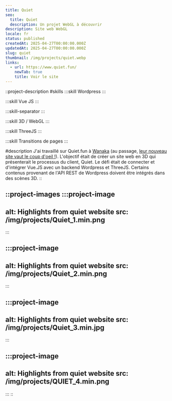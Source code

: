 ```yaml
---
title: Quiet
seo:
  title: Quiet
  description: Un projet WebGL à découvrir
description: Site web WebGL
locale: fr
status: published
createdAt: 2025-04-27T00:00:00.000Z
updatedAt: 2025-04-27T00:00:00.000Z
slug: quiet
thumbnail: /img/projects/quiet.webp
links:
  - url: https://www.quiet.fun/
    newTab: true
    title: Voir le site
---
```


::project-description
#skills
  :::skill
  Wordpress
  :::

  :::skill
  Vue JS
  :::

  :::skill-separator
  :::

  :::skill
  3D / WebGL
  :::

  :::skill
  ThreeJS
  :::

  :::skill
  Transitions de pages
  :::

#description
J'ai travaillé sur Quiet.fun à [Wanaka](https://www.wanaka.studio/) (au passage, [leur nouveau site vaut le coup d'oeil !](/projects/fr/wanaka3)). L'objectif était de créer un site web en 3D qui présenterait le processus du client, Quiet. Le défi était de connecter et d'intégrer Vue.JS avec un backend Wordpress et ThreeJS. Certains contenus provenant de l'API REST de Wordpress doivent être intégrés dans des scènes 3D.
::

::project-images
  :::project-image
  ---
  alt: Highlights from quiet website
  src: /img/projects/Quiet_1.min.png
  ---
  :::

  :::project-image
  ---
  alt: Highlights from quiet website
  src: /img/projects/Quiet_2.min.png
  ---
  :::

  :::project-image
  ---
  alt: Highlights from quiet website
  src: /img/projects/Quiet_3.min.jpg
  ---
  :::

  :::project-image
  ---
  alt: Highlights from quiet website
  src: /img/projects/QUIET_4.min.png
  ---
  :::
::

